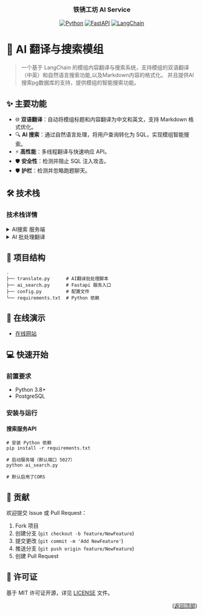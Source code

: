 <div id="readme-top"></div>

<!-- Logo -->
<div align="center">

<h3><b>铁锈工坊 AI Service</b></h3>

[![Python][Python]][Python-url]
[![FastAPI][FastAPI]][FastAPI-url]
[![LangChain][langchain]][langchain-url]

</div>

<!-- 项目描述 -->

# 📖 AI 翻译与搜索模组 <a id="about-project"></a>

> 一个基于 LangChain 的模组内容翻译与搜索系统，支持模组的双语翻译（中英）和自然语言搜索功能,以及Markdown内容的格式化。
> 并且提供AI搜索pg数据库的支持，提供模组的智能搜索功能。

## ✨ 主要功能

- 🌐 **双语翻译**：自动将模组标题和内容翻译为中文和英文，支持 Markdown 格式优化。
- 🔍 **AI 搜索**：通过自然语言处理，将用户查询转化为 SQL，实现模组智能搜索。
- ⚡ **高性能**：多线程翻译与快速响应 API。
- 🛡️ **安全性**：检测并阻止 SQL 注入攻击。
- 🛡️ **护栏**：检测并忽略跑题聊天。

## 🛠 技术栈 <a id="built-with"></a>

### 技术栈详情 <a id="tech-stack"></a>


<details>
  <summary>AI搜索 服务端</summary>
  <ul>
    <li><a href="https://www.python.org/">Python</a> - LangChain 结构化 数据处理</li>
    <li><a href="https://fastapi.tiangolo.com/">FastAPI</a> - 高性能 API 框架</li>
    <li><a href="https://www.postgresql.org/">PostgreSQL</a> - 数据存储</li>
  </ul>
</details>

<details>
  <summary>AI 批处理翻译</summary>
  <ul>
    <li><a href="https://www.python.org/">Python</a> - LangChain 翻译脚本</li>
    <li><a href="https://digitalocean.com/">DigitalOcean</a> - llama 3.3 模型 (批处理翻译)</li>
    <li><a href="https://xai.com/">xAI</a> - Grok2.0 模型 (批处理翻译)</li>
  </ul>
</details>

## 📁 项目结构

```
.
├── translate.py      # AI翻译批处理脚本
├── ai_search.py      # Fastapi 服务入口
├── config.py         # 配置文件
└── requirements.txt  # Python 依赖
```

## 🚀 在线演示 <a id="live-demo"></a>

- [在线网站](https://rw.d5v.cc/ai-search)

## 💻 快速开始 <a id="getting-started"></a>

### 前置要求

- Python 3.8+
- PostgreSQL

### 安装与运行

#### 搜索服务API
```shell
# 安装 Python 依赖
pip install -r requirements.txt

# 启动服务端（默认端口 5027）
python ai_search.py

# 默认启用了CORS
```

## 🤝 贡献 <a id="contributing"></a>

欢迎提交 Issue 或 Pull Request：

1. Fork 项目
2. 创建分支 (`git checkout -b feature/NewFeature`)
3. 提交更改 (`git commit -m 'Add NewFeature'`)
4. 推送分支 (`git push origin feature/NewFeature`)
5. 创建 Pull Request

## 📝 许可证 <a id="license"></a>

基于 MIT 许可证开源，详见 [LICENSE](LICENSE) 文件。

<p align="right">(<a href="#readme-top">返回顶部</a>)</p>

<!-- MARKDOWN LINKS & IMAGES -->

[FastAPI]: https://img.shields.io/badge/FastAPI-009688?style=for-the-badge&logo=fastapi&logoColor=white
[FastAPI-url]: https://fastapi.tiangolo.com/
[Python]: https://img.shields.io/badge/Python-3776AB?style=for-the-badge&logo=python&logoColor=white
[Python-url]: https://www.python.org/
[langchain]: https://img.shields.io/badge/LangChain-FF9900?style=for-the-badge&logo=langchain&logoColor=white
[langchain-url]: https://langchain.readthedocs.io/en/latest/